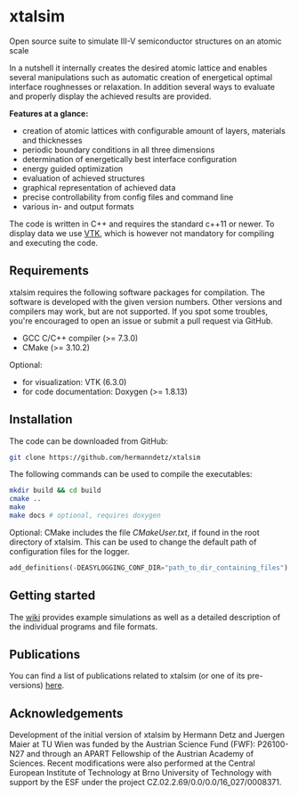 # xtalsim

Open source suite to simulate III-V semiconductor structures on an atomic scale

In a nutshell it internally creates the desired atomic lattice and enables several manipulations such as automatic creation of energetical optimal interface roughnesses or relaxation. In addition several ways to evaluate and properly display the achieved results are provided.

__Features at a glance:__

* creation of atomic lattices with configurable amount of layers, materials
and thicknesses
* periodic boundary conditions in all three dimensions
* determination of energetically best interface configuration
* energy guided optimization
* evaluation of achieved structures
* graphical representation of achieved data
* precise controllability from config files and command line
* various in- and output formats

The code is written in C++ and requires the standard c++11 or newer. To display
data we use [VTK](http://www.vtk.org), which is however not mandatory
for compiling and executing the code.

## Requirements

xtalsim requires the following software packages for compilation. The software is developed with the given version numbers. Other versions and compilers may work, but are not supported. If you spot some troubles, you're encouraged to open an issue or submit a pull request via GitHub.

* GCC C/C++ compiler (>= 7.3.0)
* CMake (>= 3.10.2)

Optional:
* for visualization: VTK (6.3.0)
* for code documentation: Doxygen (>= 1.8.13)

## Installation

The code can be downloaded from GitHub:

```sh
git clone https://github.com/hermanndetz/xtalsim
```

The following commands can be used to compile the executables:

```sh
mkdir build && cd build
cmake ..
make
make docs # optional, requires doxygen
```

Optional:
CMake includes the file _CMakeUser.txt_, if found in the root directory of xtalsim. This can be used to change the default path of configuration files for the logger.
```python
add_definitions(-DEASYLOGGING_CONF_DIR="path_to_dir_containing_files")
```

## Getting started

The [wiki](https://github.com/hermanndetz/xtalsim/wiki) provides example simulations as well as a detailed description of the individual programs and file formats.

## Publications

You can find a list of publications related to xtalsim (or one of its pre-versions) [here](https://github.com/hermanndetz/xtalsim/wiki/publications).

## Acknowledgements

Development of the initial version of xtalsim by Hermann Detz and Juergen Maier at TU Wien was funded by the Austrian Science Fund (FWF): P26100-N27 and through an APART Fellowship of the Austrian Academy of Sciences. Recent modifications were also performed at the Central European Institute of Technology at Brno University of Technology with support by the ESF under the project CZ.02.2.69/0.0/0.0/16_027/0008371.

